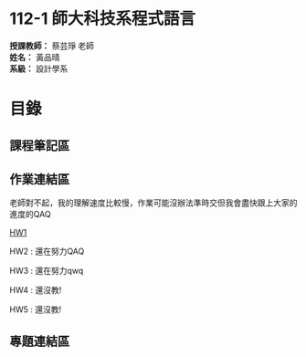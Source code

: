 # **112-1 師大科技系程式語言**  
**授課教師：** 蔡芸琤 老師  
**姓名：** 黃品晴  
**系級：** 設計學系 
  
# 目錄  
## 課程筆記區

## 作業連結區
  老師對不起，我的理解速度比較慢，作業可能沒辦法準時交但我會盡快跟上大家的進度的QAQ
  
  [HW1](https://github.com/cchs10232/112-1PL/blob/main/HW1/HW1.ipynb)
  
  HW2 : 還在努力QAQ
  
  HW3 : 還在努力qwq
  
  HW4 : 還沒教!
  
  HW5 : 還沒教!
  
## 專題連結區
